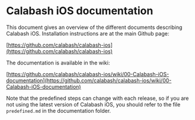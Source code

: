 Calabash iOS documentation
==========================

This document gives an overview of the different documents describing
Calabash iOS.
Installation instructions are at the main Github page:

[https://github.com/calabash/calabash-ios](https://github.com/calabash/calabash-ios)

The documentation is available in the wiki:

[https://github.com/calabash/calabash-ios/wiki/00-Calabash-iOS-documentation](https://github.com/calabash/calabash-ios/wiki/00-Calabash-iOS-documentation)

Note that the predefined steps can change with each release, so if you are not using the latest version of Calabash iOS, you should refer to the file `predefined.md` in the documentation folder.
